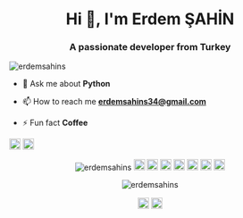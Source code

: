 <h1 align="center">Hi 👋, I'm Erdem ŞAHİN</h1>
<h3 align="center">A passionate developer from Turkey</h3>
<p align="left"> <img src="https://komarev.com/ghpvc/?username=erdemsahins" alt="erdemsahins" /> </p>

- 💬 Ask me about **Python**

- 📫 How to reach me **erdemsahins34@gmail.com**

- ⚡ Fun fact **Coffee**

<p align="left"><img src="https://konpa.github.io/devicon/devicon.git/icons/android/android-original-wordmark.svg" alt="android" width="20" height="20"/> <img src="https://konpa.github.io/devicon/devicon.git/icons/python/python-original-wordmark.svg" alt="python" width="20" height="20"/></p><p align="center"> <img src="https://github-readme-stats.vercel.app/api?username=erdemsahins&show_icons=true" alt="erdemsahins" /> <img src="https://konpa.github.io/devicon/devicon.git/icons/c/c-original.svg" alt="c" width="20" height="20"/> <img src="https://konpa.github.io/devicon/devicon.git/icons/css3/css3-original-wordmark.svg" alt="css3" width="20" height="20"/> <img src="https://konpa.github.io/devicon/devicon.git/icons/csharp/csharp-original.svg" alt="csharp" width="20" height="20"/> <img src="https://konpa.github.io/devicon/devicon.git/icons/html5/html5-original-wordmark.svg" alt="html5" width="20" height="20"/> <img src="https://konpa.github.io/devicon/devicon.git/icons/java/java-original-wordmark.svg" alt="java" width="20" height="20"/> <img src="https://konpa.github.io/devicon/devicon.git/icons/php/php-original.svg" alt="php" width="20" height="20"/> <img src="https://konpa.github.io/devicon/devicon.git/icons/python/python-original-wordmark.svg" alt="python" width="20" height="20"/></p><p align="center"> <img src="https://github-readme-stats.vercel.app/api?username=erdemsahins&show_icons=true" alt="erdemsahins" /> </p>

<p align="center">
<a href="https://linkedin.com/in/erdem-sahin-11ba5315a" target="blank"><img align="center" src="https://cdn.jsdelivr.net/npm/simple-icons@3.0.1/icons/linkedin.svg" alt="erdem-sahin-11ba5315a" height="20" width="20" /></a>
<a href="https://instagram.com/erdemsahins" target="blank"><img align="center" src="https://cdn.jsdelivr.net/npm/simple-icons@3.0.1/icons/instagram.svg" alt="erdemsahins" height="20" width="20" /></a>
</p>
